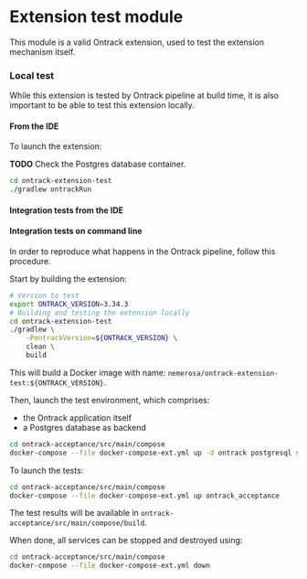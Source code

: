 Extension test module
=====================

This module is a valid Ontrack extension, used to test the extension
mechanism itself.

### Local test

While this extension is tested by Ontrack pipeline at build time, it is 
also important to be able to test this extension locally.

#### From the IDE

To launch the extension:

**TODO** Check the Postgres database container.

```bash
cd ontrack-extension-test
./gradlew ontrackRun
```

#### Integration tests from the IDE

#### Integration tests on command line

In order to reproduce what happens in the Ontrack pipeline, follow this procedure.

Start by building the extension:

```bash
# Version to test
export ONTRACK_VERSION=3.34.3
# Building and testing the extension locally
cd ontrack-extension-test
./gradlew \
    -PontrackVersion=${ONTRACK_VERSION} \
    clean \
    build
```

This will build a Docker image with name: `nemerosa/ontrack-extension-test:${ONTRACK_VERSION}`.

Then, launch the test environment, which comprises:

* the Ontrack application itself
* a Postgres database as backend

```bash
cd ontrack-acceptance/src/main/compose
docker-compose --file docker-compose-ext.yml up -d ontrack postgresql selenium
```

To launch the tests:

```bash
cd ontrack-acceptance/src/main/compose
docker-compose --file docker-compose-ext.yml up ontrack_acceptance
```

The test results will be available in `ontrack-acceptance/src/main/compose/build`.

When done, all services can be stopped and destroyed using:

```bash
cd ontrack-acceptance/src/main/compose
docker-compose --file docker-compose-ext.yml down
```
